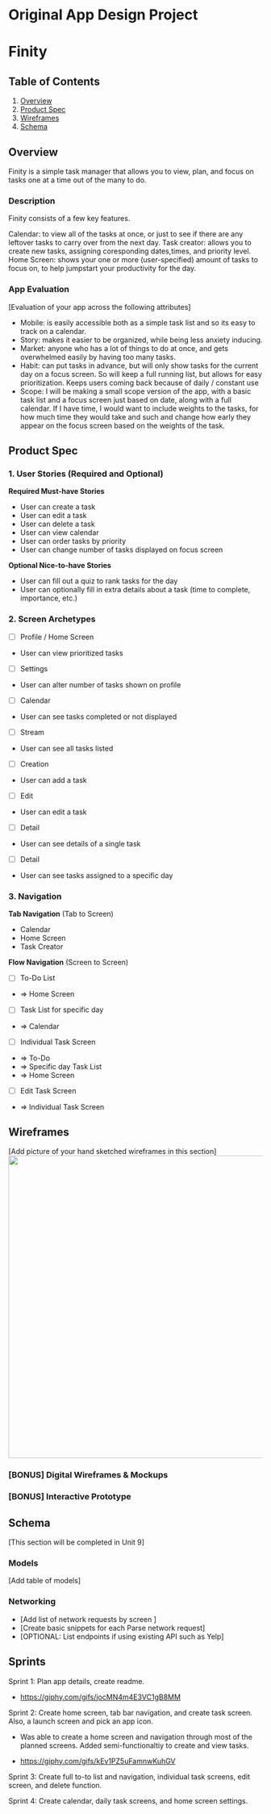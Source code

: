 Original App Design Project
===

# Finity

## Table of Contents

1. [Overview](#Overview)
2. [Product Spec](#Product-Spec)
3. [Wireframes](#Wireframes)
4. [Schema](#Schema)

## Overview

Finity is a simple task manager that allows you to view, plan, and focus on tasks one at a time out of the many to do. 

### Description

Finity consists of a few key features.

Calendar: to view all of the tasks at once, or just to see if there are any leftover tasks to carry over from the next day.
Task creator: allows you to create new tasks, assigning coresponding dates,times, and priority level.
Home Screen: shows your one or more (user-specified) amount of tasks to focus on, to help jumpstart your productivity for the day.

### App Evaluation

[Evaluation of your app across the following attributes]
 - Mobile: is easily accessible both as a simple task list and so its easy to track on a calendar.
 - Story: makes it easier to be organized, while being less anxiety inducing.
 - Market: anyone who has a lot of things to do at once, and gets overwhelmed easily by having too many tasks.
 - Habit: can put tasks in advance, but will only show tasks for the current day on a focus screen. So will keep a full running list, but allows for easy prioritization. Keeps users coming back because of daily / constant use
 - Scope: I will be making a small scope version of the app, with a basic task list and a focus screen just based on date, along with a full calendar. If I have time, I would want to include weights to the tasks, for how much time they would take and such and change how early they appear on the focus screen based on the weights of the task.

## Product Spec

### 1. User Stories (Required and Optional)

**Required Must-have Stories**

* User can create a task
* User can edit a task
* User can delete a task
* User can view calendar
* User can order tasks by priority
* User can change number of tasks displayed on focus screen

**Optional Nice-to-have Stories**

* User can fill out a quiz to rank tasks for the day
* User can optionally fill in extra details about a task (time to complete, importance, etc.)

### 2. Screen Archetypes

- [ ] Profile / Home Screen
* User can view prioritized tasks
- [ ] Settings
* User can alter number of tasks shown on profile
- [ ] Calendar
* User can see tasks completed or not displayed
- [ ] Stream
* User can see all tasks listed
- [ ] Creation
* User can add a task
- [ ] Edit
* User can edit a task
- [ ] Detail
* User can see details of a single task
- [ ] Detail
* User can see tasks assigned to a specific day

### 3. Navigation

**Tab Navigation** (Tab to Screen)

* Calendar
* Home Screen
* Task Creator

**Flow Navigation** (Screen to Screen)

- [ ] To-Do List
* => Home Screen
- [ ] Task List for specific day
* => Calendar
- [ ] Individual Task Screen
* => To-Do
* => Specific day Task List
* => Home Screen
- [ ] Edit Task Screen
* => Individual Task Screen

## Wireframes

[Add picture of your hand sketched wireframes in this section]
<img src="https://imgur.com/a/MHh8wR9" width=600>

### [BONUS] Digital Wireframes & Mockups

### [BONUS] Interactive Prototype

## Schema 

[This section will be completed in Unit 9]

### Models

[Add table of models]

### Networking

- [Add list of network requests by screen ]
- [Create basic snippets for each Parse network request]
- [OPTIONAL: List endpoints if using existing API such as Yelp]

## Sprints

Sprint 1: Plan app details, create readme.
 - https://giphy.com/gifs/jocMN4m4E3VC1gB8MM

Sprint 2: Create home screen, tab bar navigation, and create task screen. Also, a launch screen and pick an app icon.

 - Was able to create a home screen and navigation through most of the planned screens. Added semi-functionaltiy to create and
   view tasks.

 - https://giphy.com/gifs/kEv1PZ5uFamnwKuhGV

Sprint 3: Create full to-to list and navigation, individual task screens, edit screen, and delete function.

Sprint 4: Create calendar, daily task screens, and home screen settings.
